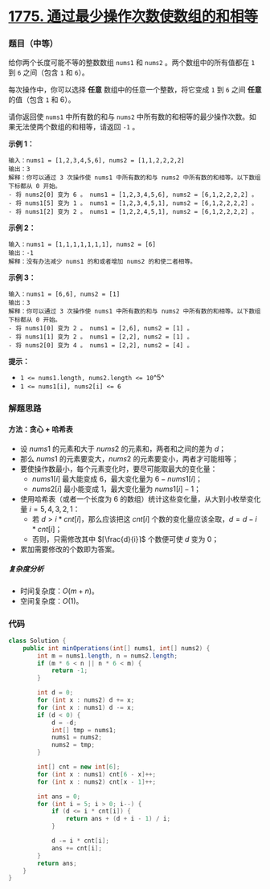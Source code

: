 # [1775. 通过最少操作次数使数组的和相等](https://leetcode.cn/problems/equal-sum-arrays-with-minimum-number-of-operations/)

### 题目（中等）

给你两个长度可能不等的整数数组 `nums1` 和 `nums2` 。两个数组中的所有值都在 `1` 到 `6` 之间（包含 `1` 和 `6`）。

每次操作中，你可以选择 **任意** 数组中的任意一个整数，将它变成 `1` 到 `6` 之间 **任意** 的值（包含 `1` 和 6）。

请你返回使 `nums1` 中所有数的和与 `nums2` 中所有数的和相等的最少操作次数。如果无法使两个数组的和相等，请返回 `-1` 。

**示例 1：**

```
输入：nums1 = [1,2,3,4,5,6], nums2 = [1,1,2,2,2,2]
输出：3
解释：你可以通过 3 次操作使 nums1 中所有数的和与 nums2 中所有数的和相等。以下数组下标都从 0 开始。
- 将 nums2[0] 变为 6 。 nums1 = [1,2,3,4,5,6], nums2 = [6,1,2,2,2,2] 。
- 将 nums1[5] 变为 1 。 nums1 = [1,2,3,4,5,1], nums2 = [6,1,2,2,2,2] 。
- 将 nums1[2] 变为 2 。 nums1 = [1,2,2,4,5,1], nums2 = [6,1,2,2,2,2] 。
```

**示例 2：**

```
输入：nums1 = [1,1,1,1,1,1,1], nums2 = [6]
输出：-1
解释：没有办法减少 nums1 的和或者增加 nums2 的和使二者相等。
```

**示例 3：**

```
输入：nums1 = [6,6], nums2 = [1]
输出：3
解释：你可以通过 3 次操作使 nums1 中所有数的和与 nums2 中所有数的和相等。以下数组下标都从 0 开始。
- 将 nums1[0] 变为 2 。 nums1 = [2,6], nums2 = [1] 。
- 将 nums1[1] 变为 2 。 nums1 = [2,2], nums2 = [1] 。
- 将 nums2[0] 变为 4 。 nums1 = [2,2], nums2 = [4] 。
```

**提示：**

* `1 <= nums1.length, nums2.length <= 10`^5^
* `1 <= nums1[i], nums2[i] <= 6`


### 解题思路

#### 方法：贪心 + 哈希表

- 设 $nums1$ 的元素和大于 $nums2$ 的元素和，两者和之间的差为 $d$；
- 那么 $nums1$ 的元素要变大，$nums2$ 的元素要变小，两者才可能相等；
- 要使操作数最小，每个元素变化时，要尽可能取最大的变化量：
  - $nums1[i]$ 最大能变成 $6$，最大变化量为 $6 - nums1[i]$；
  - $nums2[i]$ 最小能变成 $1$，最大变化量为 $nums1[i] - 1$；
- 使用哈希表（或者一个长度为 $6$ 的数组）统计这些变化量，从大到小枚举变化量 $i=5,4,3,2,1$：
  - 若 $d > i * cnt[i]$，那么应该把这 $cnt[i]$ 个数的变化量应该全取，$d = d - i * cnt[i]$；
  - 否则，只需修改其中 $⌈\frac{d}{i}⌉$ 个数便可使 $d$ 变为 $0$；
- 累加需要修改的个数即为答案。

##### 复杂度分析

- 时间复杂度：$O(m+n)$。
- 空间复杂度：$O(1)$。

### 代码

```java
class Solution {
    public int minOperations(int[] nums1, int[] nums2) {
        int m = nums1.length, n = nums2.length;
        if (m * 6 < n || n * 6 < m) {
            return -1;
        }

        int d = 0;
        for (int x : nums2) d += x;
        for (int x : nums1) d -= x;
        if (d < 0) {
            d = -d;
            int[] tmp = nums1;
            nums1 = nums2;
            nums2 = tmp;
        }

        int[] cnt = new int[6];
        for (int x : nums1) cnt[6 - x]++;
        for (int x : nums2) cnt[x - 1]++;

        int ans = 0;
        for (int i = 5; i > 0; i--) {
            if (d <= i * cnt[i]) {
                return ans + (d + i - 1) / i;
            }

            d -= i * cnt[i];
            ans += cnt[i];
        }
        return ans;
    }
}
```
